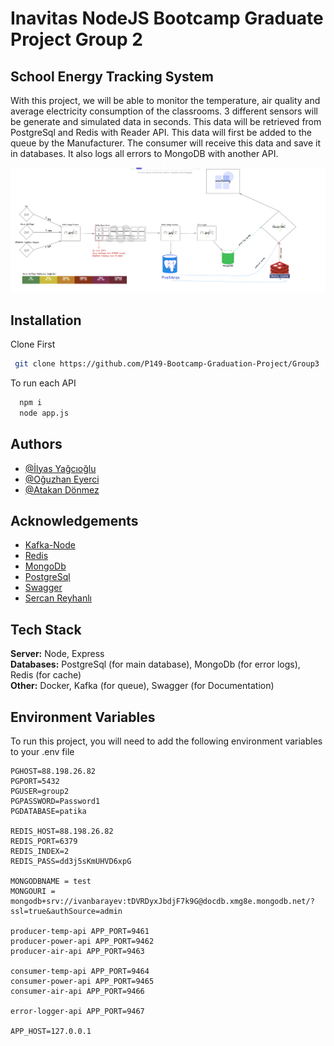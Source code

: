 
# Inavitas NodeJS Bootcamp Graduate Project Group 2

## School Energy Tracking System

With this project, we will be able to monitor the temperature, air quality and average electricity consumption of the classrooms. 3 different sensors will be generate and simulated data in seconds. This data will be retrieved from PostgreSql and Redis with Reader API. This data will first be added to the queue by the Manufacturer. The consumer will receive this data and save it in databases. It also logs all errors to MongoDB with another API.

![App Screenshot](https://raw.githubusercontent.com/P149-Bootcamp-Graduation-Project/Group3/main/img/proje_2022-01-05_14-40-33.png)





## Installation
Clone First
```bash
 git clone https://github.com/P149-Bootcamp-Graduation-Project/Group3
```

To run each API

```bash
  npm i
  node app.js
```

## Authors

- [@İlyas Yağcıoğlu](https://github.com/ilyas9461)
- [@Oğuzhan Eyerci](https://github.com/oguzeyerci)
- [@Atakan Dönmez](https://github.com/atakandnmz)

## Acknowledgements

 - [Kafka-Node](https://www.npmjs.com/package/kafka-node)
 - [Redis](https://redis.io/documentation)
 - [MongoDb](https://docs.mongodb.com/drivers/node/current/)
 - [PostgreSql](https://node-postgres.com/)
 - [Swagger](https://www.npmjs.com/package/express-swagger-generator)
 - [Sercan Reyhanlı](https://github.com/IvanBarayev)



## Tech Stack

**Server:** Node, Express   
**Databases:** PostgreSql (for main database), MongoDb (for error logs), Redis (for cache)  
**Other:** Docker, Kafka (for queue), Swagger (for Documentation)


## Environment Variables

To run this project, you will need to add the following environment variables to your .env file

    PGHOST=88.198.26.82
    PGPORT=5432
    PGUSER=group2
    PGPASSWORD=Password1
    PGDATABASE=patika

    REDIS_HOST=88.198.26.82
    REDIS_PORT=6379
    REDIS_INDEX=2
    REDIS_PASS=dd3j5sKmUHVD6xpG

    MONGODBNAME = test
    MONGOURI = mongodb+srv://ivanbarayev:tDVRDyxJbdjF7k9G@docdb.xmg8e.mongodb.net/?ssl=true&authSource=admin

    producer-temp-api APP_PORT=9461
    producer-power-api APP_PORT=9462
    producer-air-api APP_PORT=9463

    consumer-temp-api APP_PORT=9464
    consumer-power-api APP_PORT=9465
    consumer-air-api APP_PORT=9466

    error-logger-api APP_PORT=9467

    APP_HOST=127.0.0.1                      
    